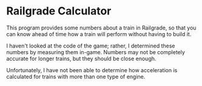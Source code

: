 # Railgrade Calculator

This program provides some numbers about a train in Railgrade, so that you can know ahead of time
how a train will perform without having to build it.

I haven't looked at the code of the game; rather, I determined these numbers by measuring them
in-game. Numbers may not be completely accurate for longer trains, but they should be close enough.

Unfortunately, I have not been able to determine how acceleration is calculated for trains with more
than one type of engine.
